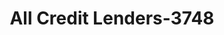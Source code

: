 ---
f_zip-code: 60191
f_state-code: IL
title: All Credit Lenders-3748
f_phone: 630-595-1295
f_city-only: Wood Dale
f_address: 130 E Irving Park Rd Wood Dale
f_location-unique-id: '3748'
slug: all-credit-lenders-3748
updated-on: '2024-05-30T13:46:58.046Z'
created-on: '2024-05-30T13:36:59.803Z'
published-on: '2024-05-30T13:54:32.469Z'
f_city-state: cms/city/wood-dale-il.md
f_company: cms/company/all-credit-lenders.md
f_state: cms/state/illinois.md
layout: '[payday-loan].html'
tags: payday-loan
---